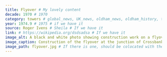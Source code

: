 ```yaml
---
title: Flyover # My lovely content
decade: 1970 # 1970
category: towers # global_news, UK_news, oldham_news, oldham_history, towers, surrounding_estate # Always exactly one category
year: 1974.9 # 1975 # if we have it
source: Roger Ivens # Sheila # If we have it
link: # https://wikipedia.org/dsdsadsa # If we have it
image_alt: A black and white photo showing construction work on a flyover, with two large concrete structures in the centre of the frame. Behind the structures are Crossbank House and Summervale House, to the left of the frame. 
image_caption: Construction of the flyover at the junction of Crossbank Street and Manchester Street # If there is one
image_path: flyover.jpg # If there is one, should be colocated with the index.md file in the folder
---
```

